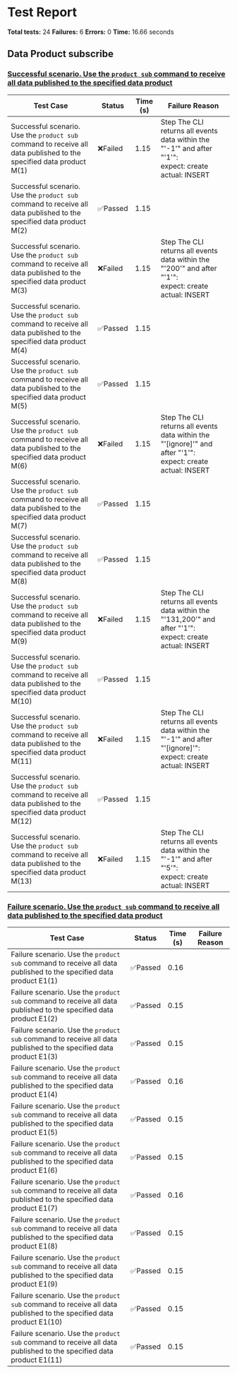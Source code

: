 # Test Report

**Total tests:** 24
**Failures:** 6
**Errors:** 0
**Time:** 16.66 seconds

## Data Product subscribe


### [Successful scenario. Use the `product sub` command to receive all data published to the specified data product](https://github.com/BrobridgeOrg/gravity-cli-tests/tree/main/data_product_subscribe_test/data_product_subscribe_test.feature#L9)

| Test Case | Status | Time (s) | Failure Reason |
|-----------|--------|----------|----------------|
| Successful scenario. Use the `product sub` command to receive all data published to the specified data product M(1)  | ❌Failed | 1.15 | Step The CLI returns all events data within the "'-1'" and after "'1'": <br>expect: create <br>actual: INSERT |
| Successful scenario. Use the `product sub` command to receive all data published to the specified data product M(2)  | ✅Passed | 1.15 |  |
| Successful scenario. Use the `product sub` command to receive all data published to the specified data product M(3)  | ❌Failed | 1.15 | Step The CLI returns all events data within the "'200'" and after "'1'": <br>expect: create <br>actual: INSERT |
| Successful scenario. Use the `product sub` command to receive all data published to the specified data product M(4)  | ✅Passed | 1.15 |  |
| Successful scenario. Use the `product sub` command to receive all data published to the specified data product M(5)  | ✅Passed | 1.15 |  |
| Successful scenario. Use the `product sub` command to receive all data published to the specified data product M(6)  | ❌Failed | 1.15 | Step The CLI returns all events data within the "'[ignore]'" and after "'1'": <br>expect: create <br>actual: INSERT |
| Successful scenario. Use the `product sub` command to receive all data published to the specified data product M(7)  | ✅Passed | 1.15 |  |
| Successful scenario. Use the `product sub` command to receive all data published to the specified data product M(8)  | ✅Passed | 1.15 |  |
| Successful scenario. Use the `product sub` command to receive all data published to the specified data product M(9)  | ❌Failed | 1.15 | Step The CLI returns all events data within the "'131,200'" and after "'1'": <br>expect: create <br>actual: INSERT |
| Successful scenario. Use the `product sub` command to receive all data published to the specified data product M(10)  | ✅Passed | 1.15 |  |
| Successful scenario. Use the `product sub` command to receive all data published to the specified data product M(11)  | ❌Failed | 1.15 | Step The CLI returns all events data within the "'-1'" and after "'[ignore]'": <br>expect: create <br>actual: INSERT |
| Successful scenario. Use the `product sub` command to receive all data published to the specified data product M(12)  | ✅Passed | 1.15 |  |
| Successful scenario. Use the `product sub` command to receive all data published to the specified data product M(13)  | ❌Failed | 1.15 | Step The CLI returns all events data within the "'-1'" and after "'5'": <br>expect: create <br>actual: INSERT |

### [Failure scenario. Use the `product sub` command to receive all data published to the specified data product](https://github.com/BrobridgeOrg/gravity-cli-tests/tree/main/data_product_subscribe_test/data_product_subscribe_test.feature#L34)

| Test Case | Status | Time (s) | Failure Reason |
|-----------|--------|----------|----------------|
| Failure scenario. Use the `product sub` command to receive all data published to the specified data product E1(1)  | ✅Passed | 0.16 |  |
| Failure scenario. Use the `product sub` command to receive all data published to the specified data product E1(2)  | ✅Passed | 0.15 |  |
| Failure scenario. Use the `product sub` command to receive all data published to the specified data product E1(3)  | ✅Passed | 0.15 |  |
| Failure scenario. Use the `product sub` command to receive all data published to the specified data product E1(4)  | ✅Passed | 0.16 |  |
| Failure scenario. Use the `product sub` command to receive all data published to the specified data product E1(5)  | ✅Passed | 0.15 |  |
| Failure scenario. Use the `product sub` command to receive all data published to the specified data product E1(6)  | ✅Passed | 0.15 |  |
| Failure scenario. Use the `product sub` command to receive all data published to the specified data product E1(7)  | ✅Passed | 0.16 |  |
| Failure scenario. Use the `product sub` command to receive all data published to the specified data product E1(8)  | ✅Passed | 0.15 |  |
| Failure scenario. Use the `product sub` command to receive all data published to the specified data product E1(9)  | ✅Passed | 0.15 |  |
| Failure scenario. Use the `product sub` command to receive all data published to the specified data product E1(10)  | ✅Passed | 0.15 |  |
| Failure scenario. Use the `product sub` command to receive all data published to the specified data product E1(11)  | ✅Passed | 0.15 |  |

